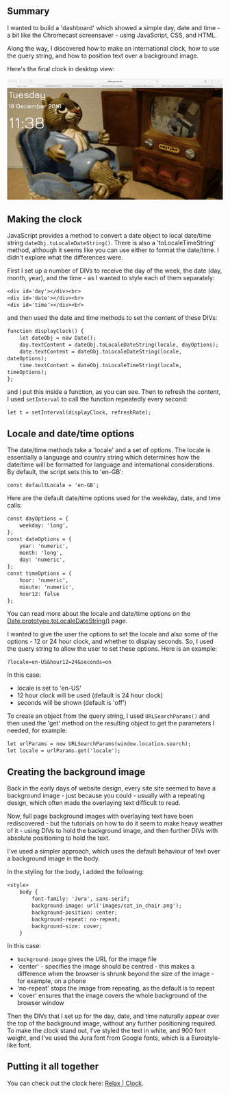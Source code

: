 ## Summary

I wanted to build a 'dashboard' which showed a simple day, date and time - a bit like the Chromecast screensaver - using JavaScript, CSS, and HTML.

Along the way, I discovered how to make an international clock, how to use the query string, and how to position text over a background image.

Here's the final clock in desktop view:

![The Relax Clock](https://github.com/dfrancocci/bootstrap/blob/master/clockexample.png)

## Making the clock

JavaScript provides a method to convert a date object to local date/time string `dateObj.toLocaleDateString()`. There is also a 'toLocaleTimeString' method, although it seems like you can use either to format the date/time. I didn't explore what the differences were.

First I set up a number of DIVs to receive the day of the week, the date (day, month, year), and the time - as I wanted to style each of them separately:

    <div id='day'></div><br>
    <div id='date'></div><br>
    <div id='time'></div><br>
    
and then used the date and time methods to set the content of these DIVs:

    function displayClock() {
        let dateObj = new Date();
        day.textContent = dateObj.toLocaleDateString(locale, dayOptions);
        date.textContent = dateObj.toLocaleDateString(locale, dateOptions);
        time.textContent = dateObj.toLocaleTimeString(locale, timeOptions);
    };
    
and I put this inside a function, as you can see. Then to refresh the content, I used `setInterval` to call the function repeatedly every second:

    let t = setInterval(displayClock, refreshRate);
    
## Locale and date/time options

The date/time methods take a 'locale' and a set of options. The locale is essentially a language and country string which determines how the date/time will be formatted for language and international considerations. By default, the script sets this to 'en-GB':

    const defaultLocale = 'en-GB';
    
Here are the default date/time options used for the weekday, date, and time calls:

    const dayOptions = { 
        weekday: 'long',
    };
    const dateOptions = {  
        year: 'numeric', 
        month: 'long', 
        day: 'numeric', 
    };
    const timeOptions = {  
        hour: 'numeric', 
        minute: 'numeric',
        hour12: false
    };

You can read more about the locale and date/time options on the [Date.prototype.toLocaleDateString()](https://developer.mozilla.org/en-US/docs/Web/JavaScript/Reference/Global_Objects/Date/toLocaleDateString) page. 

I wanted to give the user the options to set the locale and also some of the options - 12 or 24 hour clock, and whether to display seconds. So, I used the query string to allow the user to set these options. Here is an example:

    ?locale=en-US&hour12=24&seconds=on
    
In this case:
- locale is set to 'en-US'
- 12 hour clock will be used (default is 24 hour clock)
- seconds will be shown (default is 'off')

To create an object from the query string, I used `URLSearchParams()` and then used the 'get' method on the resulting object to get the parameters I needed, for example:

    let urlParams = new URLSearchParams(window.location.search);
    let locale = urlParams.get('locale');
    
## Creating the background image

Back in the early days of website design, every site site seemed to have a background image - just because you could - usually with a repeating design, which often made the overlaying text difficult to read. 

Now, full page background images with overlaying text have been rediscovered - but the tutorials on how to do it seem to make heavy weather of it - using DIVs to hold the background image, and then further DIVs with absolute positioning to hold the text. 

I've used a simpler approach, which uses the default behaviour of text over a background image in the body. 

In the styling for the body, I added the following:

    <style>
        body {
            font-family: 'Jura', sans-serif;
            background-image: url('images/cat_in_chair.png');
            background-position: center;
            background-repeat: no-repeat;
            background-size: cover;
        }
        
In this case:
- `background-image` gives the URL for the image file
- 'center' - specifies the image should be centred - this makes a difference when the browser is shrunk beyond the size of the image - for example, on a phone
- 'no-repeat' stops the image from repeating, as the default is to repeat
- 'cover' ensures that the image covers the whole background of the browser window

Then the DIVs that I set up for the day, date, and time naturally appear over the top of the background image, without any further positioning required. To make the clock stand out, I've styled the text in white, and 900 font weight, and I've used the Jura font from Google fonts, which is a Eurostyle-like font.

## Putting it all together

You can check out the clock here: [Relax | Clock](dfrancocci.dx.am/clock.html).